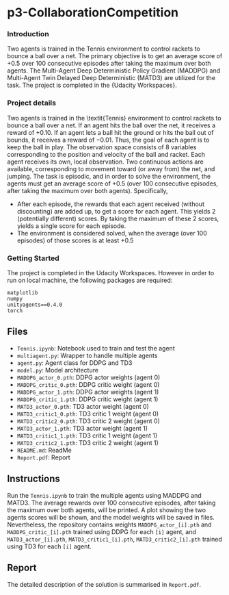 # p3-CollaborationCompetition

### Introduction
Two agents is trained in the Tennis environment to control rackets to bounce a ball over a net. The primary objective is to get an average score of +0.5 over 100 consecutive episodes after taking the maximum over both agents. The Multi-Agent Deep Deterministic Policy Gradient (MADDPG) and Multi-Agent Twin Delayed Deep Deterministic (MATD3) are utilized for the task. The project is completed in the {Udacity Workspaces}.

### Project details
Two agents is trained in the \textit{Tennis} environment to control rackets to bounce a ball over a net. If an agent hits the ball over the net, it receives a reward of $+0.10$. If an agent lets a ball hit the ground or hits the ball out of bounds, it receives a reward of $-0.01$. Thus, the goal of each agent is to keep the ball in play. The observation space consists of 8 variables corresponding to the position and velocity of the ball and racket. Each agent receives its own, local observation. Two continuous actions are available, corresponding to movement toward (or away from) the net, and jumping. The task is episodic, and in order to solve the environment, the agents must get an average score of +0.5 (over 100 consecutive episodes, after taking the maximum over both agents). Specifically,
- After each episode, the rewards that each agent received (without discounting) are added up, to get a score for each agent. This yields 2 (potentially different) scores. By taking the maximum of these 2 scores, yields a single score for each episode.
- The environment is considered solved, when the average (over $100$ episodes) of those scores is at least +0.5


### Getting Started
The project is completed in the Udacity Workspaces. However in order to run on local machine, the following packages are required:
```
matplotlib
numpy
unityagents==0.4.0
torch
```

## Files
- `Tennis.ipynb`: Notebook used to train and test the agent
- `multiagent.py`: Wrapper to handle multiple agents
- `agent.py`: Agent class for DDPG and TD3
- `model.py`: Model architecture
- `MADDPG_actor_0.pth`: DDPG actor weights (agent 0)
- `MADDPG_critic_0.pth`: DDPG critic weight (agent 0)
- `MADDPG_actor_1.pth`: DDPG actor weights (agent 1)
- `MADDPG_critic_1.pth`: DDPG critic weight (agent 1)
- `MATD3_actor_0.pth`: TD3 actor weight (agent 0)
- `MATD3_critic1_0.pth`: TD3 critic 1 weight (agent 0)
- `MATD3_critic2_0.pth`: TD3 critic 2 weight (agent 0)
- `MATD3_actor_1.pth`: TD3 actor weight (agent 1)
- `MATD3_critic1_1.pth`: TD3 critic 1 weight (agent 1)
- `MATD3_critic2_1.pth`: TD3 critic 2 weight (agent 1)
- `README.md`: ReadMe
- `Report.pdf`: Report

## Instructions
Run the `Tennis.ipynb` to train the multiple agents using MADDPG and MATD3. The average rewards over 100 consecutive episodes, after taking the maximum over both agents, will be printed. A plot showing the two agents scores will be shown, and the model weights will be saved in files. Nevertheless, the repository contains weights `MADDPG_actor_[i].pth` and ``MADDPG_critic_[i].pth`` trained using DDPG for each ``[i]`` agent, and `MATD3_actor_[i].pth`, `MATD3_critic1_[i].pth`, `MATD3_critic2_[i].pth` trained using TD3 for each ``[i]`` agent.

## Report
The detailed description of the solution is summarised in `Report.pdf`.
